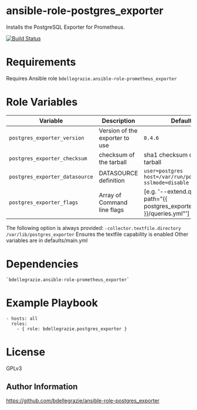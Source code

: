 # ansible-role-postgres\_exporter

Installs the PostgreSQL Exporter for Prometheus.

[![Build Status](https://travis-ci.org/bdellegrazie/ansible-role-postgres_exporter.svg?branch=master)](https://travis-ci.org/bdellegrazie/ansible-role-postgres_exporter)

# Requirements

Requires Ansible role `bdellegrazie.ansible-role-prometheus_exporter`

# Role Variables

| Variable | Description | Default |
|----------|-------------|---------|
| `postgres_exporter_version`| Version of the exporter to use | `0.4.6` |
| `postgres_exporter_checksum` | checksum of the tarball | sha1 checksum of 0.4.6 tarball |
| `postgres_exporter_datasource` | DATASOURCE definition | `user=postgres host=/var/run/postgresql/ sslmode=disable` |
| `postgres_exporter_flags`| Array of Command line flags | [e.g. '--extend.query-path="{{ postgres_exporter_home }}/queries.yml"'] |

The following option is always provided: `-collector.textfile.directory /var/lib/postgres_exporter`
Ensures the textfile capability is enabled
Other variables are in defaults/main.yml

# Dependencies

    `bdellegrazie.ansible-role-prometheus_exporter`

# Example Playbook

    - hosts: all
      roles:
        - { role: bdellegrazie.postgres_exporter }

# License

GPLv3

Author Information
------------------

https://github.com/bdellegrazie/ansible-role-postgres_exporter
